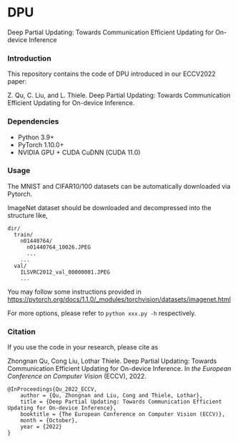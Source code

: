 # DPU

Deep Partial Updating: Towards Communication Efficient Updating for On-device Inference

### Introduction
This repository contains the code of DPU introduced in our ECCV2022 paper:

Z. Qu, C. Liu, and L. Thiele. Deep Partial Updating: Towards Communication Efficient Updating for On-device Inference.  

### Dependencies

+ Python 3.9+
+ PyTorch 1.10.0+
+ NVIDIA GPU + CUDA CuDNN (CUDA 11.0)

### Usage

The MNIST and CIFAR10/100 datasets can be automatically downloaded via Pytorch.

ImageNet dataset should be downloaded and decompressed into the structure like,

    dir/
      train/
        n01440764/
          n01440764_10026.JPEG
          ...
        ...
      val/
        ILSVRC2012_val_00000001.JPEG
        ...
You may follow some instructions provided in https://pytorch.org/docs/1.1.0/_modules/torchvision/datasets/imagenet.html
    
    
For more options, please refer to `python xxx.py -h` respectively.


### Citation
If you use the code in your research, please cite as

Zhongnan Qu, Cong Liu, Lothar Thiele. Deep Partial Updating: Towards Communication Efficient Updating for On-device Inference. In *the European Conference on Computer Vision* (ECCV), 2022.

    @InProceedings{Qu_2022_ECCV,
        author = {Qu, Zhongnan and Liu, Cong and Thiele, Lothar},
        title = {Deep Partial Updating: Towards Communication Efficient Updating for On-device Inference},
        booktitle = {The European Conference on Computer Vision (ECCV)},
        month = {October},
        year = {2022}
    }

